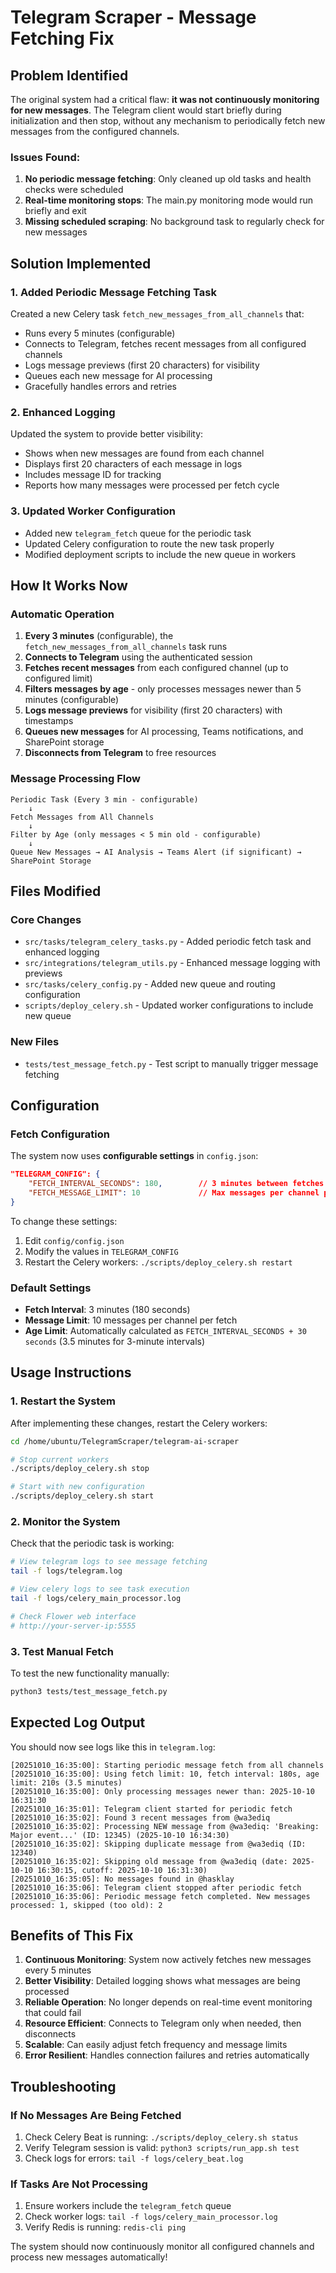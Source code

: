 # Telegram Scraper - Message Fetching Fix

## Problem Identified

The original system had a critical flaw: **it was not continuously monitoring for new messages**. The Telegram client would start briefly during initialization and then stop, without any mechanism to periodically fetch new messages from the configured channels.

### Issues Found:
1. **No periodic message fetching**: Only cleaned up old tasks and health checks were scheduled
2. **Real-time monitoring stops**: The main.py monitoring mode would run briefly and exit  
3. **Missing scheduled scraping**: No background task to regularly check for new messages

## Solution Implemented

### 1. Added Periodic Message Fetching Task

Created a new Celery task `fetch_new_messages_from_all_channels` that:
- Runs every 5 minutes (configurable)
- Connects to Telegram, fetches recent messages from all configured channels
- Logs message previews (first 20 characters) for visibility
- Queues each new message for AI processing
- Gracefully handles errors and retries

### 2. Enhanced Logging

Updated the system to provide better visibility:
- Shows when new messages are found from each channel
- Displays first 20 characters of each message in logs
- Includes message ID for tracking
- Reports how many messages were processed per fetch cycle

### 3. Updated Worker Configuration

- Added new `telegram_fetch` queue for the periodic task
- Updated Celery configuration to route the new task properly
- Modified deployment scripts to include the new queue in workers

## How It Works Now

### Automatic Operation
1. **Every 3 minutes** (configurable), the `fetch_new_messages_from_all_channels` task runs
2. **Connects to Telegram** using the authenticated session
3. **Fetches recent messages** from each configured channel (up to configured limit)
4. **Filters messages by age** - only processes messages newer than 5 minutes (configurable)
5. **Logs message previews** for visibility (first 20 characters) with timestamps
6. **Queues new messages** for AI processing, Teams notifications, and SharePoint storage
7. **Disconnects from Telegram** to free resources

### Message Processing Flow
```
Periodic Task (Every 3 min - configurable) 
    ↓
Fetch Messages from All Channels
    ↓
Filter by Age (only messages < 5 min old - configurable)
    ↓
Queue New Messages → AI Analysis → Teams Alert (if significant) → SharePoint Storage
```

## Files Modified

### Core Changes
- `src/tasks/telegram_celery_tasks.py` - Added periodic fetch task and enhanced logging
- `src/integrations/telegram_utils.py` - Enhanced message logging with previews
- `src/tasks/celery_config.py` - Added new queue and routing configuration
- `scripts/deploy_celery.sh` - Updated worker configurations to include new queue

### New Files
- `tests/test_message_fetch.py` - Test script to manually trigger message fetching

## Configuration

### Fetch Configuration
The system now uses **configurable settings** in `config.json`:

```json
"TELEGRAM_CONFIG": {
    "FETCH_INTERVAL_SECONDS": 180,        // 3 minutes between fetches
    "FETCH_MESSAGE_LIMIT": 10             // Max messages per channel per fetch
}
```

To change these settings:
1. Edit `config/config.json`
2. Modify the values in `TELEGRAM_CONFIG`
3. Restart the Celery workers: `./scripts/deploy_celery.sh restart`

### Default Settings
- **Fetch Interval**: 3 minutes (180 seconds)
- **Message Limit**: 10 messages per channel per fetch
- **Age Limit**: Automatically calculated as `FETCH_INTERVAL_SECONDS + 30 seconds` (3.5 minutes for 3-minute intervals)

## Usage Instructions

### 1. Restart the System
After implementing these changes, restart the Celery workers:

```bash
cd /home/ubuntu/TelegramScraper/telegram-ai-scraper

# Stop current workers
./scripts/deploy_celery.sh stop

# Start with new configuration
./scripts/deploy_celery.sh start
```

### 2. Monitor the System
Check that the periodic task is working:

```bash
# View telegram logs to see message fetching
tail -f logs/telegram.log

# View celery logs to see task execution
tail -f logs/celery_main_processor.log

# Check Flower web interface
# http://your-server-ip:5555
```

### 3. Test Manual Fetch
To test the new functionality manually:

```bash
python3 tests/test_message_fetch.py
```

## Expected Log Output

You should now see logs like this in `telegram.log`:

```
[20251010_16:35:00]: Starting periodic message fetch from all channels
[20251010_16:35:00]: Using fetch limit: 10, fetch interval: 180s, age limit: 210s (3.5 minutes)
[20251010_16:35:00]: Only processing messages newer than: 2025-10-10 16:31:30
[20251010_16:35:01]: Telegram client started for periodic fetch
[20251010_16:35:02]: Found 3 recent messages from @wa3ediq
[20251010_16:35:02]: Processing NEW message from @wa3ediq: 'Breaking: Major event...' (ID: 12345) (2025-10-10 16:34:30)
[20251010_16:35:02]: Skipping duplicate message from @wa3ediq (ID: 12340)
[20251010_16:35:02]: Skipping old message from @wa3ediq (date: 2025-10-10 16:30:15, cutoff: 2025-10-10 16:31:30)
[20251010_16:35:05]: No messages found in @hasklay
[20251010_16:35:06]: Telegram client stopped after periodic fetch
[20251010_16:35:06]: Periodic message fetch completed. New messages processed: 1, skipped (too old): 2
```

## Benefits of This Fix

1. **Continuous Monitoring**: System now actively fetches new messages every 5 minutes
2. **Better Visibility**: Detailed logging shows what messages are being processed
3. **Reliable Operation**: No longer depends on real-time event monitoring that could fail
4. **Resource Efficient**: Connects to Telegram only when needed, then disconnects
5. **Scalable**: Can easily adjust fetch frequency and message limits
6. **Error Resilient**: Handles connection failures and retries automatically

## Troubleshooting

### If No Messages Are Being Fetched
1. Check Celery Beat is running: `./scripts/deploy_celery.sh status`
2. Verify Telegram session is valid: `python3 scripts/run_app.sh test`
3. Check logs for errors: `tail -f logs/celery_beat.log`

### If Tasks Are Not Processing
1. Ensure workers include the `telegram_fetch` queue
2. Check worker logs: `tail -f logs/celery_main_processor.log`
3. Verify Redis is running: `redis-cli ping`

The system should now continuously monitor all configured channels and process new messages automatically!